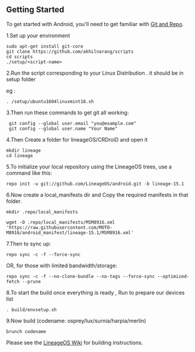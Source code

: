 Getting Started
---------------

To get started with Android, you'll need to get
familiar with [Git and Repo](https://source.android.com/source/using-repo.html).

1.Set up your environment

    sudo apt-get install git-core
    git clone https://github.com/akhilnarang/scripts
    cd scripts
    ./setup/<script-name>

2.Run the script corresponding to your Linux Distribution . it should be in setup folder

eg : 

    . /setup/ubuntu1604linuxmint18.sh


3.Then run these commands to get git all working:

     git config --global user.email "you@example.com"
     git config --global user.name "Your Name"

4.Then Create a folder for lineageOS/CRDroiD and open it

    mkdir lineage
    cd lineage

5.To initialize your local repository using the LineageOS trees, use a command like this:

    repo init -u git://github.com/LineageOS/android.git -b lineage-15.1

6.Now create a local_manifests dir and Copy the required manifests in that folder.

    mkdir .repo/local_manifests

    wget -O .repo/local_manifests/MSM8916.xml 'https://raw.githubusercontent.com/MOTO-M8916/android_manifest/lineage-15.1/MSM8916.xml'
    
7.Then to sync up:

    repo sync -c -f --force-sync

OR, for those with limited bandwidth/storage:

    repo sync -c -f --no-clone-bundle --no-tags --force-sync --optimized-fetch --prune

8.To start the build once everything is ready , Run to prepare our devices list

    . build/envsetup.sh

9.Now build (codename: osprey/lux/surnia/harpia/merlin)

    brunch codename  

Please see the [LineageOS Wiki](https://wiki.lineageos.org/) for building instructions.

